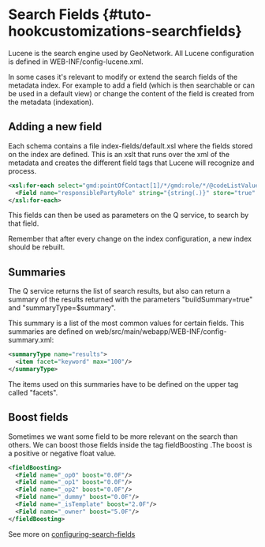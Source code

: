 # Search Fields {#tuto-hookcustomizations-searchfields}

Lucene is the search engine used by GeoNetwork. All Lucene configuration is defined in WEB-INF/config-lucene.xml.

In some cases it's relevant to modify or extend the search fields of the metadata index. For example to add a field (which is then searchable or can be used in a default view) or change the content of the field is created from the metadata (indexation).

## Adding a new field

Each schema contains a file index-fields/default.xsl where the fields stored on the index are defined. This is an xslt that runs over the xml of the metadata and creates the different field tags that Lucene will recognize and process.

``` xml
<xsl:for-each select="gmd:pointOfContact[1]/*/gmd:role/*/@codeListValue">
  <Field name="responsiblePartyRole" string="{string(.)}" store="true" index="true"/>
</xsl:for-each>
```

This fields can then be used as parameters on the Q service, to search by that field.

Remember that after every change on the index configuration, a new index should be rebuilt.

## Summaries

The Q service returns the list of search results, but also can return a summary of the results returned with the parameters "buildSummary=true" and "summaryType=\$summary".

This summary is a list of the most common values for certain fields. This summaries are defined on web/src/main/webapp/WEB-INF/config-summary.xml:

``` xml
<summaryType name="results">
  <item facet="keyword" max="100"/>
</summaryType>
```

The items used on this summaries have to be defined on the upper tag called "facets".

## Boost fields

Sometimes we want some field to be more relevant on the search than others. We can boost those fields inside the tag fieldBoosting .The boost is a positive or negative float value.

``` xml
<fieldBoosting>
  <Field name="_op0" boost="0.0F"/>
  <Field name="_op1" boost="0.0F"/>
  <Field name="_op2" boost="0.0F"/>
  <Field name="_dummy" boost="0.0F"/>
  <Field name="_isTemplate" boost="2.0F"/>
  <Field name="_owner" boost="5.0F"/>
</fieldBoosting>
```

See more on [configuring-search-fields](configuring-search-fields.md)
